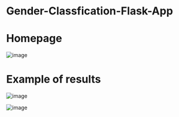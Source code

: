 # Gender-Classfication-Flask-App
# Homepage
![image](https://user-images.githubusercontent.com/74165010/173866792-d3f2297f-b7f4-4137-a7cb-492079496fa9.png)
# Example of results
![image](https://user-images.githubusercontent.com/74165010/173866932-9a112501-314a-480a-b55f-1fdee7555808.png)

![image](https://user-images.githubusercontent.com/74165010/173866993-88e6e7bd-bac5-4846-8203-842d6ef76e0d.png)
